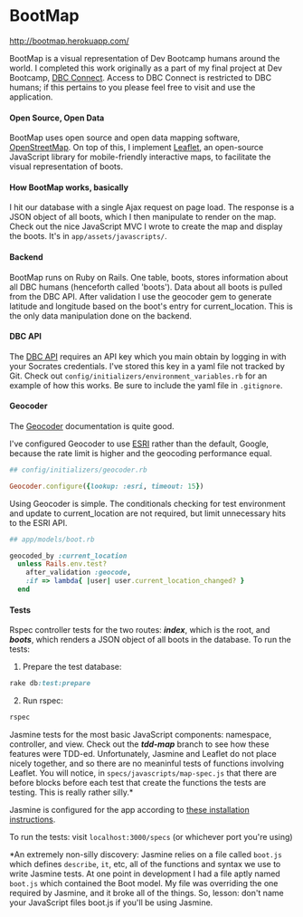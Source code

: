# BootMap

http://bootmap.herokuapp.com/

BootMap is a visual representation of Dev Bootcamp humans around the world.  I completed this work originally as a part of my final project at Dev Bootcamp, [DBC Connect](http://dbcconnect.herokuapp.com/). Access to DBC Connect is restricted to DBC humans; if this pertains to you please feel free to visit and use the application. 

#### Open Source, Open Data
BootMap uses open source and open data mapping software, [OpenStreetMap](http://www.openstreetmap.org/). On top of this, I implement [Leaflet](leafletjs.com), an open-source JavaScript library for mobile-friendly interactive maps, to facilitate the visual representation of boots.

#### How BootMap works, basically
I hit our database with a single Ajax request on page load. The response is a JSON object of all boots, which I then manipulate to render on the map. Check out the nice JavaScript MVC I wrote to create the map and display the boots. It's in <code>app/assets/javascripts/</code>.

#### Backend
BootMap runs on Ruby on Rails.  One table, boots, stores information about all DBC humans (henceforth called 'boots').  Data about all boots is pulled from the DBC API. After validation I use the geocoder gem to generate latitude and longitude based on the boot's entry for current_location. This is the only data manipulation done on the backend.

#### DBC API
The [DBC API](http://developer.devbootcamp.com/) requires an API key which you main obtain by logging in with your Socrates credentials. I've stored this key in a yaml file not tracked by Git. Check out <code>config/initializers/environment_variables.rb</code> for an example of how this works. Be sure to include the yaml file in <code>.gitignore</code>.

#### Geocoder
The [Geocoder](https://github.com/alexreisner/geocoder) documentation is quite good. 

I've configured Geocoder to use [ESRI](https://developers.arcgis.com/en/) rather than the default, Google, because the rate limit is higher and the geocoding performance equal.
```ruby
## config/initializers/geocoder.rb

Geocoder.configure({lookup: :esri, timeout: 15})
```
Using Geocoder is simple. The conditionals checking for test environment and update to current_location are not required, but limit unnecessary hits to the ESRI API.
```ruby
## app/models/boot.rb 

geocoded_by :current_location
  unless Rails.env.test?
    after_validation :geocode,
    :if => lambda{ |user| user.current_location_changed? }
  end
```
#### Tests
Rspec controller tests for the two routes: ***index***, which is the root, and ***boots***, which renders a JSON object of all boots in the database.  To run the tests:

1. Prepare the test database:
```ruby
rake db:test:prepare
```
2. Run rspec:
```ruby
rspec
```

Jasmine tests for the most basic JavaScript components: namespace, controller, and view. Check out the ***tdd-map*** branch to see how these features were TDD-ed.  Unfortunately, Jasmine and Leaflet do not place nicely together, and so there are no meaninful tests of functions involving Leaflet. You will notice, in <code>specs/javascripts/map-spec.js</code> that there are before blocks before each test that create the functions the tests are testing. This is really rather silly.*

Jasmine is configured for the app according to [these installation instructions](https://github.com/searls/jasmine-rails#installation). 

To run the tests:
visit <code>localhost:3000/specs</code> (or whichever port you're using)

*An extremely non-silly discovery: Jasmine relies on a file called <code>boot.js</code> which defines <code>describe</code>, <code>it</code>, etc, all of the functions and syntax we use to write Jasmine tests. At one point in development I had a file aptly named <code>boot.js</code> which contained the Boot model. My file was overriding the one required by Jasmine, and it broke all of the things. So, lesson: don't name your JavaScript files boot.js if you'll be using Jasmine.
